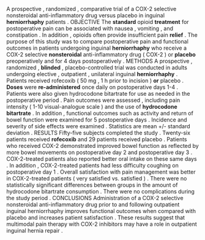 A prospective , randomized , comparative trial of a COX-2 selective nonsteroidal anti-inflammatory drug versus placebo in inguinal **herniorrhaphy** patients . OBJECTIVE The **standard** opioid **treatment** for postoperative pain can be associated with nausea , vomiting , and constipation . In addition , opioids often provide insufficient pain **relief** . The purpose of this study was to compare postoperative pain and functional outcomes in patients undergoing inguinal **herniorrhaphy** who receive a COX-2 selective **nonsteroidal** anti-inflammatory drug ( COX-2 ) or **placebo** preoperatively and for 4 days postoperatively . METHODS A prospective , randomized , **blinded** , placebo-controlled trial was conducted in adults undergoing elective , outpatient , unilateral inguinal **herniorrhaphy** . Patients received rofecoxib ( 50 mg , 1 h prior to incision ) **or** placebo . **Doses** were **re-administered** once daily on postoperative days 1-4 . Patients were also given hydrocodone bitartrate for use as needed in the postoperative period . Pain outcomes were assessed , including pain intensity ( 1-10 visual-analogue scale ) and the use of **hydrocodone** **bitartrate** . In addition , functional outcomes such as activity and return of bowel function were examined for 5 postoperative days . Incidence and severity of side effects were examined . Statistics are mean +/- standard deviation . RESULTS Fifty-five subjects completed the study . Twenty-six patients received **rofecoxib** and 29 patients received placebo . Patients who received COX-2 demonstrated improved bowel function as reflected by more bowel movements on postoperative day 2 and postoperative day 3 . COX-2-treated patients also reported better oral intake on these same days . In addition , COX-2-treated patients had less difficulty coughing on postoperative day 1 . Overall satisfaction with pain management was better in COX-2-treated patients ( very satisfied vs. satisfied ) . There were no statistically significant differences between groups in the amount of hydrocodone bitartrate consumption . There were no complications during the study period . CONCLUSIONS Administration of a COX-2 selective nonsteroidal anti-inflammatory drug prior to and following outpatient inguinal herniorrhaphy improves functional outcomes when compared with placebo and increases patient satisfaction . These results suggest that multimodal pain therapy with COX-2 inhibitors may have a role in outpatient inguinal hernia repair . 